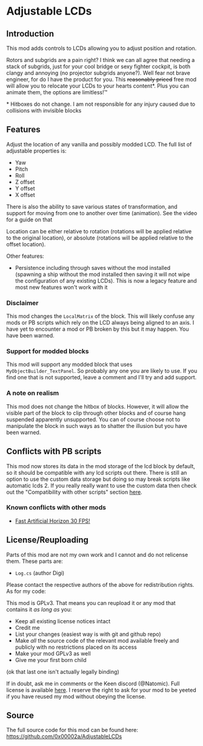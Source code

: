 # Adjustable LCDs

## Introduction

This mod adds controls to LCDs allowing you to adjust position and rotation.


Rotors and subgrids are a pain right? I think we can all agree that needing a
stack of subgrids, just for your cool bridge or sexy fighter cockpit, is both
clangy and annoying (no projector subgrids anyone?). Well fear not brave
engineer, for do I have the product for you. This ~~reasonably priced~~ free mod will
allow you to relocate your LCDs to your hearts content\*. Plus you can animate
them, the options are limitless!™

\* Hitboxes do not change. I am not responsible for any injury caused due to
collisions with invisible blocks


## Features

Adjust the location of any vanilla and possibly modded LCD. The full list of
adjustable properties is:

- Yaw
- Pitch
- Roll
- Z offset
- Y offset
- X offset

There is also the ability to save various states of transformation, and support for
moving from one to another over time (animation). See the video for a guide on that

Location can be either relative to rotation (rotations will be applied relative to the original location), 
or absolute (rotations will be applied relative to the offset location).

Other features:

- Persistence including through saves without the mod installed (spawning a ship
  without the mod installed then saving it will not wipe the configuration of
  any existing LCDs). This is now a legacy feature and most new features won't work with it


### Disclaimer

This mod changes the `LocalMatrix` of the block. This will likely confuse any
mods or PB scripts which rely on the LCD always being aligned to an axis. I have
yet to encounter a mod or PB broken by this but it may happen.  You have been
warned.

### Support for modded blocks

This mod will support any modded block that uses `MyObjectBuilder_TextPanel`. So
probably any one you are likely to use. If you find one that is not supported,
leave a comment and I'll try and add support.

### A note on realism

This mod does not change the hitbox of blocks. However, it will allow the
visible part of the block to clip through other blocks and of course hang
suspended apparently unsupported. You can of course choose not to manipulate the
block in such ways as to shatter the illusion but you have been warned.

## Conflicts with PB scripts 

This mod now stores its data in the mod storage of the lcd block by default,
so it should be compatible with any lcd scripts out there. There is still
an option to use the custom data storage but doing so may break scripts
like automatic lcds 2. If you really really want to use the custom data
then check out the "Compatibility with other scripts" section
[here](https://steamcommunity.com/sharedfiles/filedetails/?id=407158161).


### Known conflicts with other mods

- [Fast Artificial Horizon 30 FPS!](https://steamcommunity.com/workshop/filedetails/?id=2217821984)

## License/Reuploading 

Parts of this mod are not my own work and I cannot and do not relicense them.
These parts are:

- `Log.cs` (author Digi)

Please contact the respective authors of the above for redistribution rights. As
for my code:

This mod is GPLv3. That means you can reupload it or any mod that contains it
_as long as_ you:

- Keep all existing license notices intact
- Credit me
- List your changes (easiest way is with git and github repo)
- Make _all_ the source code of the relevant mod available freely and publicly
  with no restrictions placed on its access
- Make your mod GPLv3 as well
- Give me your first born child

(ok that last one isn't actually legally binding)

If in doubt, ask me in comments or the Keen discord (\@Natomic).  Full license
is available
[here](https://github.com/0x00002a/AdjustableLCDs/blob/850d5e4b9309e719b4001ae6f54e7a800ece34c4/LICENSE).
I reserve the right to ask for your mod to be yeeted if you have reused my mod
without obeying the license.


## Source

The full source code for this mod can be found here:
https://github.com/0x00002a/AdjustableLCDs
